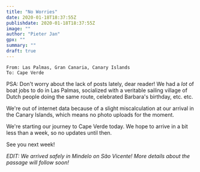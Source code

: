 ```yaml
---
title: "No Worries"
date: 2020-01-18T18:37:55Z
publishdate: 2020-01-18T18:37:55Z
image: ""
author: "Pieter Jan"
gpx: ""
summary: ""
draft: true
---
```


`From: Las Palmas, Gran Canaria, Canary Islands`<br/>
`To: Cape Verde`

PSA: Don't worry about the lack of posts lately, dear reader! We had a _lot_ of boat jobs to do in Las Palmas, socialized with a veritable sailing village of Dutch people doing the same route, celebrated Barbara's birthday, etc. etc.

We're out of internet data because of a slight miscalculation at our arrival in the Canary Islands, which means no photo uploads for the moment.

We're starting our journey to Cape Verde today. We hope to arrive in a bit less than a week, so no updates until then.

See you next week!

_EDIT: We arrived safely in Mindelo on São Vicente! More details about the passage will follow soon!_

